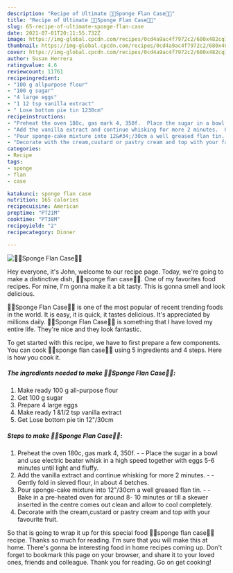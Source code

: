 ```yaml
---
description: "Recipe of Ultimate 🍥🎂Sponge Flan Case🍥🎂"
title: "Recipe of Ultimate 🍥🎂Sponge Flan Case🍥🎂"
slug: 65-recipe-of-ultimate-sponge-flan-case
date: 2021-07-01T20:11:55.732Z
image: https://img-global.cpcdn.com/recipes/0cd4a9ac4f7972c2/680x482cq70/sponge-flan-case-recipe-main-photo.jpg
thumbnail: https://img-global.cpcdn.com/recipes/0cd4a9ac4f7972c2/680x482cq70/sponge-flan-case-recipe-main-photo.jpg
cover: https://img-global.cpcdn.com/recipes/0cd4a9ac4f7972c2/680x482cq70/sponge-flan-case-recipe-main-photo.jpg
author: Susan Herrera
ratingvalue: 4.6
reviewcount: 11761
recipeingredient:
- "100 g allpurpose flour"
- "100 g sugar"
- "4 large eggs"
- "1 12 tsp vanilla extract"
- " Lose bottom pie tin 1230cm"
recipeinstructions:
- "Preheat the oven 180c, gas mark 4, 350f.  Place the sugar in a bowl and use electric beater whisk in a high speed together with eggs 5-6 minutes until light and fluffy."
- "Add the vanilla extract and continue whisking for more 2 minutes.  Gently fold in sieved flour, in about 4 betches."
- "Pour sponge-cake mixture into 12&#34;/30cm a well greased flan tin.  Bake in a pre-heated oven for around 8- 10 minutes or till a skewer inserted in the centre comes out clean and allow to cool completely."
- "Decorate with the cream,custard or pastry cream and top with your favourite fruit."
categories:
- Recipe
tags:
- sponge
- flan
- case

katakunci: sponge flan case 
nutrition: 165 calories
recipecuisine: American
preptime: "PT21M"
cooktime: "PT38M"
recipeyield: "2"
recipecategory: Dinner

---
```



![🍥🎂Sponge Flan Case🍥🎂](https://img-global.cpcdn.com/recipes/0cd4a9ac4f7972c2/680x482cq70/sponge-flan-case-recipe-main-photo.jpg)

Hey everyone, it's John, welcome to our recipe page. Today, we're going to make a distinctive dish, 🍥🎂sponge flan case🍥🎂. One of my favorites food recipes. For mine, I'm gonna make it a bit tasty. This is gonna smell and look delicious.

🍥🎂Sponge Flan Case🍥🎂 is one of the most popular of recent trending foods in the world. It is easy, it is quick, it tastes delicious. It's appreciated by millions daily. 🍥🎂Sponge Flan Case🍥🎂 is something that I have loved my entire life. They're nice and they look fantastic.




To get started with this recipe, we have to first prepare a few components. You can cook 🍥🎂sponge flan case🍥🎂 using 5 ingredients and 4 steps. Here is how you cook it.

<!--inarticleads1-->

##### The ingredients needed to make 🍥🎂Sponge Flan Case🍥🎂:

1. Make ready 100 g all-purpose flour
1. Get 100 g sugar
1. Prepare 4 large eggs
1. Make ready 1 &amp;1/2 tsp vanilla extract
1. Get  Lose bottom pie tin 12&#34;/30cm




<!--inarticleads2-->

##### Steps to make 🍥🎂Sponge Flan Case🍥🎂:

1. Preheat the oven 180c, gas mark 4, 350f. -  - Place the sugar in a bowl and use electric beater whisk in a high speed together with eggs 5-6 minutes until light and fluffy.
1. Add the vanilla extract and continue whisking for more 2 minutes. -  - Gently fold in sieved flour, in about 4 betches.
1. Pour sponge-cake mixture into 12&#34;/30cm a well greased flan tin. -  - Bake in a pre-heated oven for around 8- 10 minutes or till a skewer inserted in the centre comes out clean and allow to cool completely.
1. Decorate with the cream,custard or pastry cream and top with your favourite fruit.




So that is going to wrap it up for this special food 🍥🎂sponge flan case🍥🎂 recipe. Thanks so much for reading. I'm sure that you will make this at home. There's gonna be interesting food in home recipes coming up. Don't forget to bookmark this page on your browser, and share it to your loved ones, friends and colleague. Thank you for reading. Go on get cooking!

